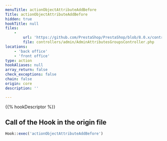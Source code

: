 ```yaml
---
menuTitle: actionObjectAttributeAddBefore
Title: actionObjectAttributeAddBefore
hidden: true
hookTitle: null
files:
    -
        url: 'https://github.com/PrestaShop/PrestaShop/blob/8.0.x/controllers/admin/AdminAttributesGroupsController.php'
        file: controllers/admin/AdminAttributesGroupsController.php
locations:
    - 'back office'
    - 'front office'
type: action
hookAliases: null
array_return: false
check_exceptions: false
chain: false
origin: core
description: ''

---
```


{{% hookDescriptor %}}

## Call of the Hook in the origin file

```php
Hook::exec('actionObjectAttributeAddBefore')
```
